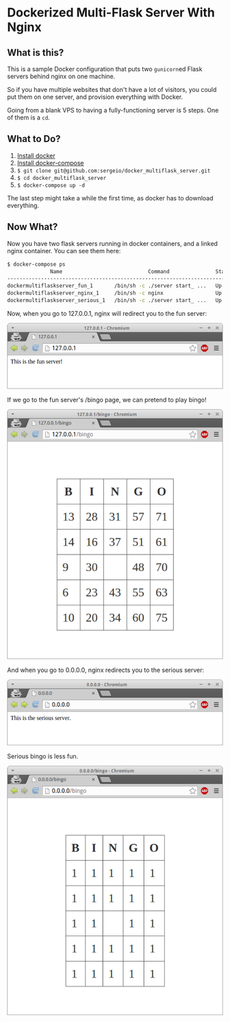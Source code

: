 Dockerized Multi-Flask Server With Nginx
========================================

What is this?
-------------
This is a sample Docker configuration that puts two `gunicorn`ed Flask servers
behind nginx on one machine.

So if you have multiple websites that don't have a lot of visitors, you could
put them on one server, and provision everything with Docker.

Going from a blank VPS to having a fully-functioning server is 5 steps.  One of
them is a `cd`.


What to Do?
-----------

  1. [Install docker](http://docs.docker.com/installation/ubuntulinux/)
  2. [Install docker-compose](http://docs.docker.com/compose/install/)
  3. `$ git clone git@github.com:sergeio/docker_multiflask_server.git`
  4. `$ cd docker_multiflask_server`
  5. `$ docker-compose up -d`

The last step might take a while the first time, as docker has to download
everything.

Now What?
---------

Now you have two flask servers running in docker containers, and a linked nginx
container.  You can see them here:

```bash
$ docker-compose ps
              Name                            Command               State              Ports
-------------------------------------------------------------------------------------------------------
dockermultiflaskserver_fun_1       /bin/sh -c ./server start_ ...   Up      8002/tcp
dockermultiflaskserver_nginx_1     /bin/sh -c nginx                 Up      443/tcp, 0.0.0.0:80->80/tcp
dockermultiflaskserver_serious_1   /bin/sh -c ./server start_ ...   Up      8001/tcp
```

Now, when you go to 127.0.0.1, nginx will redirect you to the fun server:

![fun](screenshots/fun.png)

If we go to the fun server's /bingo page, we can pretend to play bingo!

![fun bingo](screenshots/fun_bingo.png)

And when you go to 0.0.0.0, nginx redirects you to the serious server:

![serious](screenshots/serious.png)

Serious bingo is less fun.

![serious bingo](screenshots/serious_bingo.png)
